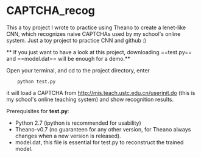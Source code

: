 # CAPTCHA_recog
This a toy project I wrote to practice using Theano to create a lenet-like CNN, which recognizes naive CAPTCHAs 
used by my school's online system. Just a toy project to practice CNN and github :)

** If you just want to have a look at this project, downloading  ==test.py== and  ==model.dat== will be enough for a demo.**

Open your terminal, and cd to the project directory, enter
```
	python test.py
```
it will load a CAPTCHA from http://mis.teach.ustc.edu.cn/userinit.do (this is my school's online teaching system) and show recognition results.

Prerequisites for **test.py**:
- Python 2.7 (ipython is recommended for usability)
- Theano-v0.7 (no guaranteen for any other version, for Theano always changes when a new version is released).
- model.dat, this file is essential for test.py to reconstruct the trained model.
